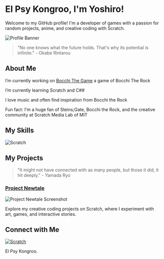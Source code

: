 # El Psy Kongroo, I'm Yoshiro!

Welcome to my GitHub profile! I'm a developer of games with a passion for random projects, anime, and creative coding with Scratch.

![Profile Banner](https://media.discordapp.net/attachments/957041849044959312/1337223938425491476/YoshiroBocchi.png?ex=67a6aa57&is=67a558d7&hm=0fec965d5a2d28b455b782902e466221e90a595f15c0247959d77561b22c5d6b&=&format=webp&quality=lossless&width=1024&height=576)

> "No one knows what the future holds. That's why its potential is infinite." - Okabe Rintarou

## About Me

I’m currently working on [Bocchi The Game](https://github.com/Yoshiro-FakeCPU/ProjectXYZ) a game of Bocchi The Rock

I’m currently learning Scratch and C##

I love music and often find inspiration from Bocchi the Rock

Fun fact: I'm a huge fan of Steins;Gate, Bocchi the Rock, and the creative community at Scratch Media Lab of MIT

## My Skills

![Scratch](https://img.shields.io/badge/-Scratch-4D97FF?logo=scratch&logoColor=white&style=for-the-badge)

## My Projects

> "It might not have connected with as many people, but those it did, it hit deeply." - Yamada Ryo

### [Project Newtale](https://scratch.mit.edu/users/Kauale2/)
![Project Newtale Screenshot](https://media.discordapp.net/attachments/957041849044959312/1337223713342357596/image.png?ex=67a6aa21&is=67a558a1&hm=37a4a6651703b5d1f439a1b3591fba12f98ab259ed965bdd0e3f2e9813408ad3&=&format=webp&quality=lossless&width=863&height=644)

Explore my creative coding projects on Scratch, where I experiment with art, games, and interactive stories.

## Connect with Me

[![Scratch](https://img.shields.io/badge/-Scratch-4D97FF?logo=scratch&logoColor=white&style=for-the-badge)](https://scratch.mit.edu/users/Kauale2/)

El Psy Kongroo.
